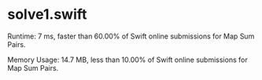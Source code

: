 # solve1.swift

Runtime: 7 ms, faster than 60.00% of Swift online submissions for Map Sum Pairs.

Memory Usage: 14.7 MB, less than 10.00% of Swift online submissions for Map Sum Pairs.
